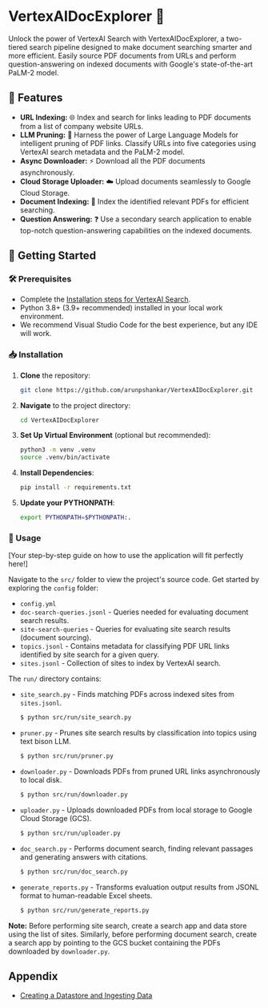 # VertexAIDocExplorer 🚀

Unlock the power of VertexAI Search with VertexAIDocExplorer, a two-tiered search pipeline designed to make document searching smarter and more efficient. Easily source PDF documents from URLs and perform question-answering on indexed documents with Google's state-of-the-art PaLM-2 model.

## 🌟 Features

- **URL Indexing:** 🌐 Index and search for links leading to PDF documents from a list of company website URLs.
- **LLM Pruning:** 🧠 Harness the power of Large Language Models for intelligent pruning of PDF links. Classify URLs into five categories using VertexAI search metadata and the PaLM-2 model.
- **Async Downloader:** ⚡ Download all the PDF documents asynchronously.
- **Cloud Storage Uploader:** ☁️ Upload documents seamlessly to Google Cloud Storage.
- **Document Indexing:** 📖 Index the identified relevant PDFs for efficient searching.
- **Question Answering:** ❓ Use a secondary search application to enable top-notch question-answering capabilities on the indexed documents.

## 🚀 Getting Started

### 🛠️ Prerequisites

- Complete the [Installation steps for VertexAI Search](#).
- Python 3.8+ (3.9+ recommended) installed in your local work environment.
- We recommend Visual Studio Code for the best experience, but any IDE will work.

### 📥 Installation

1. **Clone** the repository:
   ```bash
   git clone https://github.com/arunpshankar/VertexAIDocExplorer.git
   ```

2. **Navigate** to the project directory:
   ```bash
   cd VertexAIDocExplorer
   ```

3. **Set Up Virtual Environment** (optional but recommended):
   ```bash
   python3 -m venv .venv
   source .venv/bin/activate
   ```

4. **Install Dependencies**:
   ```bash
   pip install -r requirements.txt
   ```

5. **Update your PYTHONPATH**:
   ```bash
   export PYTHONPATH=$PYTHONPATH:.
   ```

### 📘 Usage

[Your step-by-step guide on how to use the application will fit perfectly here!]

Navigate to the `src/` folder to view the project's source code. Get started by exploring the `config` folder:

- `config.yml`
- `doc-search-queries.jsonl` - Queries needed for evaluating document search results.
- `site-search-queries` - Queries for evaluating site search results (document sourcing).
- `topics.jsonl` - Contains metadata for classifying PDF URL links identified by site search for a given query.
- `sites.jsonl` - Collection of sites to index by VertexAI search.

The `run/` directory contains:

- `site_search.py` - Finds matching PDFs across indexed sites from `sites.jsonl`.
   ```bash
   $ python src/run/site_search.py
   ```

- `pruner.py` - Prunes site search results by classification into topics using text bison LLM.
   ```bash
   $ python src/run/pruner.py
   ```

- `downloader.py` - Downloads PDFs from pruned URL links asynchronously to local disk.
   ```bash
   $ python src/run/downloader.py
   ```

- `uploader.py` - Uploads downloaded PDFs from local storage to Google Cloud Storage (GCS).
   ```bash
   $ python src/run/uploader.py
   ```

- `doc_search.py` - Performs document search, finding relevant passages and generating answers with citations.
   ```bash
   $ python src/run/doc_search.py
   ```

- `generate_reports.py` - Transforms evaluation output results from JSONL format to human-readable Excel sheets.
   ```bash
   $ python src/run/generate_reports.py
   ```

**Note:** Before performing site search, create a search app and data store using the list of sites. Similarly, before performing document search, create a search app by pointing to the GCS bucket containing the PDFs downloaded by `downloader.py`.

## Appendix

- [Creating a Datastore and Ingesting Data](https://cloud.google.com/generative-ai-app-builder/docs/create-datastore-ingest)